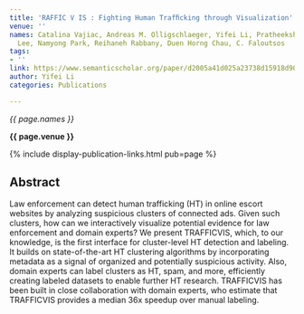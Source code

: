 ```yaml
---
title: 'RAFFIC V IS : Fighting Human Trafﬁcking through Visualization'
venue: ''
names: Catalina Vajiac, Andreas M. Olligschlaeger, Yifei Li, Pratheeksha Nair, Meng-Chieh
  Lee, Namyong Park, Reihaneh Rabbany, Duen Horng Chau, C. Faloutsos
tags:
- ''
link: https://www.semanticscholar.org/paper/d2005a41d025a23738d15918d90e42404ebea4b0
author: Yifei Li
categories: Publications

---
```


*{{ page.names }}*

**{{ page.venue }}**

{% include display-publication-links.html pub=page %}

## Abstract

Law enforcement can detect human trafficking (HT) in online escort websites by analyzing suspicious clusters of connected ads. Given such clusters, how can we interactively visualize potential evidence for law enforcement and domain experts? We present TRAFFICVIS, which, to our knowledge, is the first interface for cluster-level HT detection and labeling. It builds on state-of-the-art HT clustering algorithms by incorporating metadata as a signal of organized and potentially suspicious activity. Also, domain experts can label clusters as HT, spam, and more, efficiently creating labeled datasets to enable further HT research. TRAFFICVIS has been built in close collaboration with domain experts, who estimate that TRAFFICVIS provides a median 36x speedup over manual labeling.